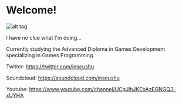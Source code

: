 # Welcome!

![alt tag](http://s10.postimg.org/4u2fr3v8l/inseushu_avatar.jpg)

I have no clue what I'm doing...

Currently studying the Advanced Diploma in Games Development specializing in Games Programming.

Twitter: https://twitter.com/inseushu

Soundcloud: https://soundcloud.com/inseushu

Youtube: https://www.youtube.com/channel/UCgJlhJKEbAzEGNGQ3-xUYHA

